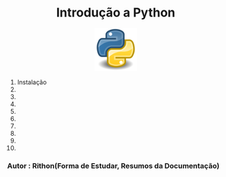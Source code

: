 <h1 align=center>Introdução a Python</h1>

<p align=center>
    <img src="./img/python.png" width = 100px>
</p>

1. Instalação
2. 
3. 
4. 
5. 
6. 
7. 
8. 
9. 
10. 


### Autor : Rithon(Forma de Estudar, Resumos da Documentação)
